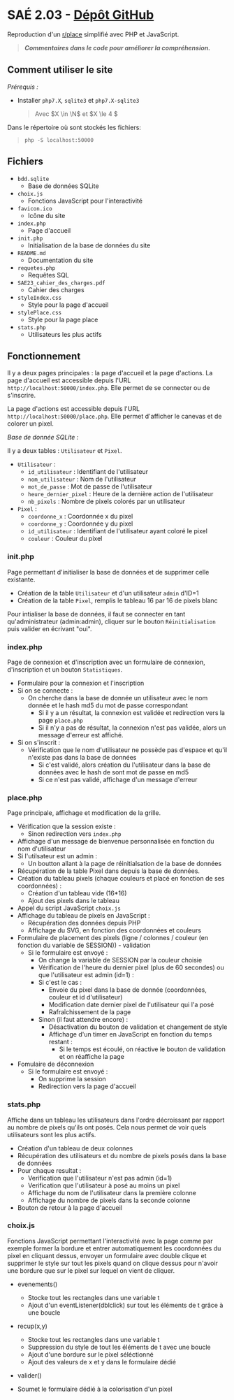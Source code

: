 # SAÉ 2.03 - [Dépôt GitHub](https://github.com/n367b/SAE2.03)

Reproduction d'un [r/place](https://www.reddit.com/r/place/) simplifié avec PHP et JavaScript.

>***Commentaires dans le code pour améliorer la compréhension.***

## **Comment utiliser le site**

*Prérequis :*

- Installer `php7.X`, `sqlite3` et `php7.X-sqlite3`
  > Avec $X \in \N$ et $X \le 4 $

Dans le répertoire où sont stockés les fichiers:
> `php -S localhost:50000`

## **Fichiers**

- `bdd.sqlite`
  - Base de données SQLite
- `choix.js`
  - Fonctions JavaScript pour l'interactivité
- `favicon.ico`
  - Icône du site
- `index.php`
  - Page d'accueil
- `init.php`
  - Initialisation de la base de données du site
- `README.md`
  - Documentation du site
- `requetes.php`
  - Requêtes SQL
- `SAE23_cahier_des_charges.pdf`
  - Cahier des charges
- `styleIndex.css`
  - Style pour la page d'accueil
- `stylePlace.css`
  - Style pour la page place
- `stats.php`
  - Utilisateurs les plus actifs

## **Fonctionnement**

Il y a deux pages principales : la page d'accueil et la page d'actions.
La page d'accueil est accessible depuis l'URL `http://localhost:50000/index.php`. Elle permet de se connecter ou de s'inscrire.

La page d'actions est accessible depuis l'URL `http://localhost:50000/place.php`. Elle permet d'afficher le canevas et de colorer un pixel.

*Base de donnée SQLite :*

Il y a deux tables : `Utilisateur` et `Pixel`.
 - `Utilisateur` :
   - `id_utilisateur` : Identifiant de l'utilisateur
   - `nom_utilisateur` : Nom de l'utilisateur
   - `mot_de_passe` : Mot de passe de l'utilisateur
   - `heure_dernier_pixel` : Heure de la dernière action de l'utilisateur
   - `nb_pixels` : Nombre de pixels colorés par un utilisateur
 - `Pixel` :
   - `coordonne_x` : Coordonnée x du pixel
   - `coordonne_y` : Coordonnée y du pixel
   - `id_utilisateur` : Identifiant de l'utilisateur ayant coloré le pixel
   - `couleur` : Couleur du pixel


### **init.php**

Page permettant d'initialiser la base de données et de supprimer celle existante.
 - Création de la table `Utilisateur` et d'un utilisateur `admin` d'ID=1
 - Création de la table `Pixel`, remplis le tableau 16 par 16 de pixels blanc

Pour intialiser la base de données, il faut se connecter en tant qu'administrateur (admin:admin), cliquer sur le bouton `Réinitialisation` puis valider en écrivant "oui".

### **index.php**

Page de connexion et d'inscription avec un formulaire de connexion, d'inscription et un bouton `Statistiques`.

 - Formulaire pour la connexion et l'inscription
 - Si on se connecte :
    - On cherche dans la base de donnée un utilisateur avec le nom donnée et le hash md5 du mot de passe correspondant
       - Si il y a un résultat, la connexion est validée et redirection vers la page `place.php`
       - Si il n'y a pas de résultat, la connexion n'est pas validée, alors un message d'erreur est affiché.
 - Si on s'inscrit :
    - Vérification que le nom d'utilisateur ne possède pas d'espace et qu'il n'existe pas dans la base de données
       - Si c'est validé, alors création du l'utilisateur dans la base de données avec le hash de sont mot de passe en md5
       - Si ce n'est pas validé, affichage d'un message d'erreur

### **place.php**

Page principale, affichage et modification de la grille.

 - Vérification que la session existe :
    - Sinon redirection vers `index.php`
 - Affichage d'un message de bienvenue personnalisée en fonction du nom d'utilisateur
 - Si l'utilsateur est un admin :
   - Un boutton allant à la page de réinitialsation de la base de données
 - Récupération de la table Pixel dans depuis la base de données.
 - Création du tableau pixels (chaque couleurs et placé en fonction de ses coordonnées) :
    - Création d'un tableau vide (16*16)
    - Ajout des pixels dans le tableau
 - Appel du script JavaScript `choix.js`
 - Affichage du tableau de pixels en JavaScript :
   - Récupération des données depuis PHP
   - Affichage du SVG, en fonction des coordonnées et couleurs
 - Formulaire de placement des pixels (ligne / colonnes / couleur (en fonction du variable de SESSION)) - validation
   - Si le formulaire est envoyé :
     - On change la variable de SESSION par la couleur choisie
     - Vérification de l'heure du dernier pixel (plus de 60 secondes) ou que l'utilisateur est admin (id=1) :
      - Si c'est le cas :
         - Envoie du pixel dans la base de donnée (coordonnées, couleur et id d'utilisateur)
         - Modification date dernier pixel de l'utilisateur qui l'a posé
        - Rafraîchissement de la page
       - Sinon (il faut attendre encore) :
          - Désactivation du bouton de validation et changement de style
          - Affichage d'un timer en JavaScript en fonction du temps restant :
            - Si le temps est écoulé, on réactive le bouton de validation et on réaffiche la page
  - Fomulaire de déconnexion
    - Si le formulaire est envoyé :
      - On supprime la session
      - Redirection vers la page d'accueil


### **stats.php**

Affiche dans un tableau les utilisateurs dans l'ordre décroissant par rapport au nombre de pixels qu'ils ont posés. 
Cela nous permet de voir quels utilisateurs sont les plus actifs.

 - Création d'un tableau de deux colonnes
 - Récupération des utilisateurs et du nombre de pixels posés dans la base de données
 - Pour chaque resultat :
   - Verification que l'utilisateur n'est pas admin (id=1)
   - Verification que l'utilisateur à posé au moins un pixel
   - Affichage du nom de l'utilisateur dans la première colonne
   - Affichage du nombre de pixels dans la seconde colonne
 - Bouton de retour à la page d'accueil

### **choix.js**

Fonctions JavaScript permettant l'interactivité avec la page comme par exemple former la bordure et entrer automatiquement les coordonnées du pixel en cliquant dessus, envoyer un formulaire avec double clique et supprimer le style sur tout les pixels quand on clique dessus pour n'avoir une bordure que sur le pixel sur lequel on vient de cliquer.

- evenements()
  - Stocke tout les rectangles dans une variable t
  - Ajout d'un eventListener(dblclick) sur tout les éléments de t grâce à une boucle

- recup(x,y)
  - Stocke tout les rectangles dans une variable t
  - Suppression du style de tout les éléments de t avec une boucle
  - Ajout d'une bordure sur le pixel séléctionné
  - Ajout des valeurs de x et y dans le formulaire dédié

- valider()
 - Soumet le formulaire dédié à la colorisation d'un pixel 

